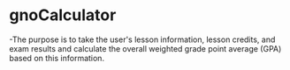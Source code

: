 # gnoCalculator
-The purpose is to take the user's lesson information, lesson credits, and exam results and calculate the overall weighted grade point average (GPA) based on this information.
